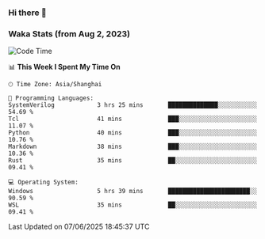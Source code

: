 ### Hi there 👋

### Waka Stats (from Aug 2, 2023)

<!--START_SECTION:waka-->
![Code Time](http://img.shields.io/badge/Code%20Time-893%20hrs%2054%20mins-blue)

📊 **This Week I Spent My Time On** 

```text
🕑︎ Time Zone: Asia/Shanghai

💬 Programming Languages: 
SystemVerilog            3 hrs 25 mins       ██████████████░░░░░░░░░░░   54.69 % 
Tcl                      41 mins             ███░░░░░░░░░░░░░░░░░░░░░░   11.07 % 
Python                   40 mins             ███░░░░░░░░░░░░░░░░░░░░░░   10.76 % 
Markdown                 38 mins             ███░░░░░░░░░░░░░░░░░░░░░░   10.36 % 
Rust                     35 mins             ██░░░░░░░░░░░░░░░░░░░░░░░   09.41 % 

💻 Operating System: 
Windows                  5 hrs 39 mins       ███████████████████████░░   90.59 % 
WSL                      35 mins             ██░░░░░░░░░░░░░░░░░░░░░░░   09.41 % 
```


 Last Updated on 07/06/2025 18:45:37 UTC
<!--END_SECTION:waka-->
